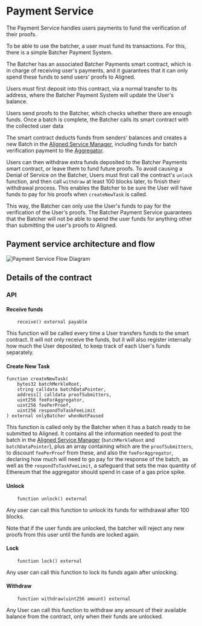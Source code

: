 # Payment Service

The Payment Service handles users payments to fund the verification of their proofs.

To be able to use the batcher, a user must fund its transactions.
For this, there is a simple Batcher Payment System.

The Batcher has an associated Batcher Payments smart contract,
which is in charge of receiving user's payments,
and it guarantees that it can only spend these funds to send users' proofs to Aligned.

Users must first deposit into this contract, via a normal transfer to its address,
where the Batcher Payment System will update the User's balance.

Users send proofs to the Batcher, which checks whether there are enough funds.
Once a batch is complete, the Batcher calls its smart contract with the collected user data

The smart contract deducts funds from senders' balances and creates a new Batch in
the [Aligned Service Manager](./3_service_manager_contract.md),
including funds for batch verification payment to the [Aggregator](./5_aggregator.md).

Users can then withdraw extra funds deposited to the Batcher Payments smart contract,
or leave them to fund future proofs.
To avoid causing a Denial of Service on the Batcher, Users must first call the contract's `unlock` function,
and then call `withdraw` at least 100 blocks later, to finish their withdrawal process.
This enables the Batcher to be sure the User will have funds to pay for his proofs when `createNewTask` is called.

This way, the Batcher can only use the User's funds to pay for the verification of the User's proofs. The Batcher Payment Service guarantees that the Batcher will not be able to spend the user funds for anything other than submitting the user's proofs to Aligned.

## Payment service architecture and flow

![Payment Service Flow Diagram](../../images/payment_service_diagram.png)

## Details of the contract

### API

#### Receive funds

```solidity
    receive() external payable
```

This function will be called every time a User transfers funds to the smart contract.
It will not only receive the funds, but it will also register internally how much the User deposited,
to keep track of each User's funds separately.

#### Create New Task

```solidity
function createNewTask(
    bytes32 batchMerkleRoot,
    string calldata batchDataPointer,
    address[] calldata proofSubmitters,
    uint256 feeForAggregator,
    uint256 feePerProof,
    uint256 respondToTaskFeeLimit
) external onlyBatcher whenNotPaused
```

This function is called only by the Batcher when it has a batch ready to be submitted to Aligned.
It contains all the information needed to post the batch
in the [Aligned Service Manager](./3_service_manager_contract.md) (`batchMerkleRoot`
and `batchDataPointer`), plus an array containing which are the `proofSubmitters`, to discount `feePerProof` from
these, and also the `feeForAggregator`, declaring how much will need to go pay for the response of the batch, as well
as the `respondToTaskFeeLimit`, a safeguard that sets the max quantity of Ethereum that the aggregator should spend in
case of a gas price spike.

#### Unlock

```solidity
    function unlock() external
```

Any user can call this function to unlock its funds for withdrawal after 100 blocks.

Note that if the user funds are unlocked, the batcher will reject any new proofs from this user until the funds are
locked again.

#### Lock

```solidity
    function lock() external
```

Any user can call this function to lock its funds again after unlocking.

#### Withdraw

```solidity
    function withdraw(uint256 amount) external
```

Any User can call this function to withdraw any amount of their available balance from the contract,
only when their funds are unlocked.
